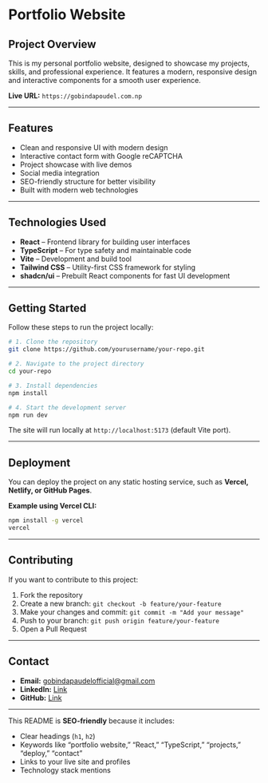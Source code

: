 # Portfolio Website

## Project Overview

This is my personal portfolio website, designed to showcase my projects, skills, and professional experience. It features a modern, responsive design and interactive components for a smooth user experience.

**Live URL:** `https://gobindapoudel.com.np`   

---

## Features

* Clean and responsive UI with modern design
* Interactive contact form with Google reCAPTCHA
* Project showcase with live demos
* Social media integration
* SEO-friendly structure for better visibility
* Built with modern web technologies

---

## Technologies Used

* **React** – Frontend library for building user interfaces
* **TypeScript** – For type safety and maintainable code
* **Vite** – Development and build tool
* **Tailwind CSS** – Utility-first CSS framework for styling
* **shadcn/ui** – Prebuilt React components for fast UI development

---

## Getting Started

Follow these steps to run the project locally:

```bash
# 1. Clone the repository
git clone https://github.com/yourusername/your-repo.git

# 2. Navigate to the project directory
cd your-repo

# 3. Install dependencies
npm install

# 4. Start the development server
npm run dev
```

The site will run locally at `http://localhost:5173` (default Vite port).

---

## Deployment

You can deploy the project on any static hosting service, such as **Vercel, Netlify, or GitHub Pages**.

**Example using Vercel CLI:**

```bash
npm install -g vercel
vercel
```

---

## Contributing

If you want to contribute to this project:

1. Fork the repository
2. Create a new branch: `git checkout -b feature/your-feature`
3. Make your changes and commit: `git commit -m "Add your message"`
4. Push to your branch: `git push origin feature/your-feature`
5. Open a Pull Request

---

## Contact

* **Email:** [gobindapaudelofficial@gmail.com](mailto:gobindapaudelofficial@gmail.com)
* **LinkedIn:** [Link](https://www.linkedin.com/in/gobinda-prasad-paudel-aa9485218/)
* **GitHub:** [Link](https://github.com/gobinda-prasad-paudel)

---

This README is **SEO-friendly** because it includes:

* Clear headings (`h1`, `h2`)
* Keywords like “portfolio website,” “React,” “TypeScript,” “projects,” “deploy,” “contact”
* Links to your live site and profiles
* Technology stack mentions


